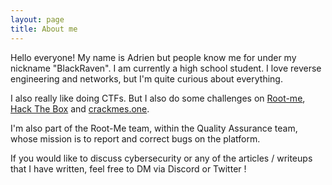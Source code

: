 ```yaml
---
layout: page
title: About me
---
```


Hello everyone! My name is Adrien but people know me for under my nickname "BlackRaven".  I am currently a high school student. I love reverse engineering and networks, but I'm quite curious about everything.

I also really like doing CTFs.  But I also do some challenges on [Root-me](https://www.root-me.org/BlackRaven-489765), [Hack The Box](https://app.hackthebox.com) and [crackmes.one](https://crackmes.one/).

I'm also part of the Root-Me team, within the Quality Assurance team, whose mission is to report and correct bugs on the platform.

If you would like to discuss cybersecurity or any of the articles / writeups that I have written, feel free to DM via Discord or Twitter !
